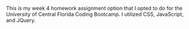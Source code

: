This is my week 4 homework assignment option that I opted to do for the University of Central Florida Coding Bootcamp. I utilized CSS, JavaScript, and JQuery. 
